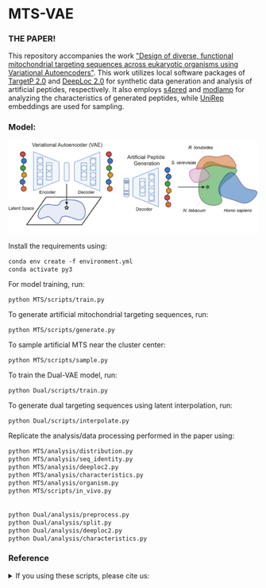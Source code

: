 # MTS-VAE
### THE PAPER!
This repository accompanies the work ["Design of diverse, functional mitochondrial targeting sequences across eukaryotic organisms using Variational Autoencoders"](https://www.google.com). This work utilizes local software packages of [TargetP 2.0](https://services.healthtech.dtu.dk/services/TargetP-2.0/) and [DeepLoc 2.0](https://services.healthtech.dtu.dk/services/DeepLoc-2.0/) for synthetic data generation and analysis of artificial peptides, respectively. It also employs [s4pred](https://github.com/psipred/s4pred) and [modlamp](https://modlamp.org) for analyzing the characteristics of generated peptides, while [UniRep](https://github.com/churchlab/UniRep) embeddings are used for sampling. 

### Model:
![Model](Model.png)

Install the requirements using: 
```
conda env create -f environment.yml
conda activate py3
```

For model training, run:
```
python MTS/scripts/train.py
```

To generate artificial mitochondrial targeting sequences, run:
```
python MTS/scripts/generate.py
```

To sample artificial MTS near the cluster center:
```
python MTS/scripts/sample.py
```

To train the Dual-VAE model, run:
```
python Dual/scripts/train.py
```

To generate dual targeting sequences using latent interpolation, run:
```
python Dual/scripts/interpolate.py
```

Replicate the analysis/data processing performed in the paper using:
```
python MTS/analysis/distribution.py
python MTS/analysis/seq_identity.py
python MTS/analysis/deeploc2.py
python MTS/analysis/characteristics.py
python MTS/analysis/organism.py
python MTS/scripts/in_vivo.py


python Dual/analysis/preprocess.py
python Dual/analysis/split.py
python Dual/analysis/deeploc2.py
python Dual/analysis/characteristics.py
```

### Reference
<details>
<summary>If you using these scripts, please cite us:</summary>

```bibtex

```
</details>